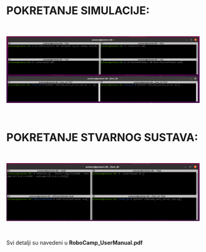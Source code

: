 # POKRETANJE SIMULACIJE:

<b></b>&nbsp;&nbsp;
<br>
<p align="center"><img src="https://raw.githubusercontent.com/PP1801/RoboCamp/main/screen_start_sim_crop.png" width="1040px"></p>
<br>

# POKRETANJE STVARNOG SUSTAVA:

<b></b>&nbsp;&nbsp;
<br>
<p align="center"><img src="https://raw.githubusercontent.com/PP1801/RoboCamp/main/screen_start_real_crop.png" width="1040px"></p>
<br>


Svi detalji su navedeni u **RoboCamp_UserManual.pdf**

